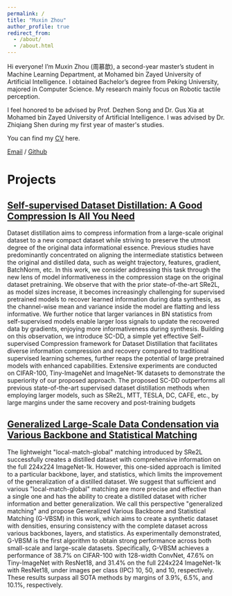 ```yaml
---
permalink: /
title: "Muxin Zhou"
author_profile: true
redirect_from: 
  - /about/
  - /about.html
---
```

Hi everyone! I’m Muxin Zhou (周慕歆), a second-year master’s student in Machine Learning Department, at Mohamed bin Zayed University of Artificial Intelligence. I obtained Bachelor’s degree from Peking University, majored in Computer Science. My research mainly focus on Robotic tactile perception.

I feel honored to be advised by Prof. Dezhen Song and Dr. Gus Xia at Mohamed bin Zayed University of Artificial Intelligence. I was advised by Dr. Zhiqiang Shen during my first year of master's studies.

You can find my [CV](./assets/MuxinZhou_Resume.pdf) here.


[Email](muxin.zhou@mbzuai.ac.ae) / [Github](https://github.com/LittleHead0) 

# Projects
## [Self-supervised Dataset Distillation: A Good Compression Is All You Need](https://arxiv.org/abs/2404.07976)
Dataset distillation aims to compress information from a large-scale original dataset to a new compact dataset while striving to preserve the utmost degree of the original data informational essence. Previous studies have predominantly concentrated on aligning the intermediate statistics between the original and distilled data, such as weight trajectory, features, gradient, BatchNorm, etc. In this work, we consider addressing this task through the new lens of model informativeness in the compression stage on the original dataset pretraining. We observe that with the prior state-of-the-art SRe2L, as model sizes increase, it becomes increasingly challenging for supervised pretrained models to recover learned information during data synthesis, as the channel-wise mean and variance inside the model are flatting and less informative. We further notice that larger variances in BN statistics from self-supervised models enable larger loss signals to update the recovered data by gradients, enjoying more informativeness during synthesis. Building on this observation, we introduce SC-DD, a simple yet effective Self-supervised Compression framework for Dataset Distillation that facilitates diverse information compression and recovery compared to traditional supervised learning schemes, further reaps the potential of large pretrained models with enhanced capabilities. Extensive experiments are conducted on CIFAR-100, Tiny-ImageNet and ImageNet-1K datasets to demonstrate the superiority of our proposed approach. The proposed SC-DD outperforms all previous state-of-the-art supervised dataset distillation methods when employing larger models, such as SRe2L, MTT, TESLA, DC, CAFE, etc., by large margins under the same recovery and post-training budgets

## [Generalized Large-Scale Data Condensation via Various Backbone and Statistical Matching](https://arxiv.org/abs/2311.17950)
The lightweight "local-match-global" matching introduced by SRe2L successfully creates a distilled dataset with comprehensive information on the full 224x224 ImageNet-1k. However, this one-sided approach is limited to a particular backbone, layer, and statistics, which limits the improvement of the generalization of a distilled dataset. We suggest that sufficient and various "local-match-global" matching are more precise and effective than a single one and has the ability to create a distilled dataset with richer information and better generalization. We call this perspective "generalized matching" and propose Generalized Various Backbone and Statistical Matching (G-VBSM) in this work, which aims to create a synthetic dataset with densities, ensuring consistency with the complete dataset across various backbones, layers, and statistics. As experimentally demonstrated, G-VBSM is the first algorithm to obtain strong performance across both small-scale and large-scale datasets. Specifically, G-VBSM achieves a performance of 38.7% on CIFAR-100 with 128-width ConvNet, 47.6% on Tiny-ImageNet with ResNet18, and 31.4% on the full 224x224 ImageNet-1k with ResNet18, under images per class (IPC) 10, 50, and 10, respectively. These results surpass all SOTA methods by margins of 3.9%, 6.5%, and 10.1%, respectively.

